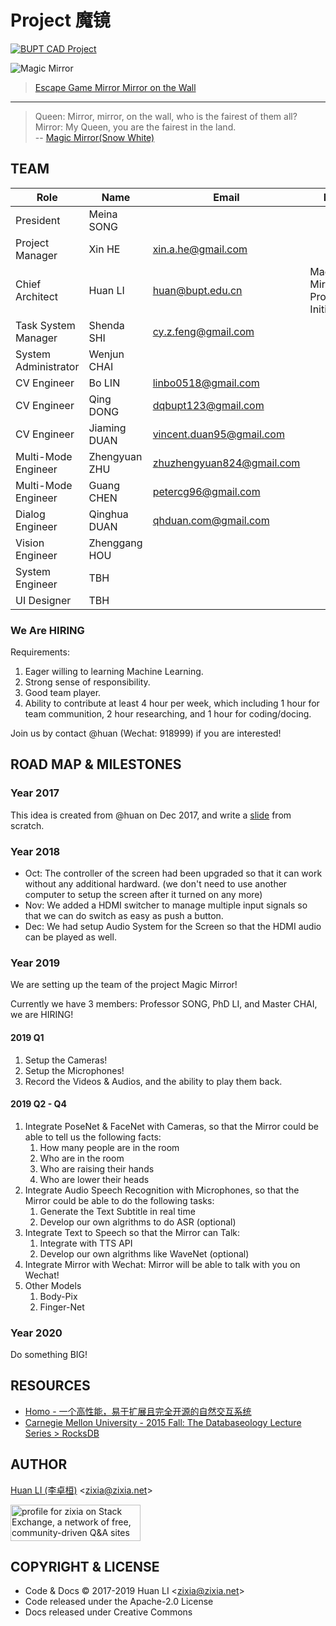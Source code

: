 # Project 魔镜

[![BUPT CAD Project](https://img.shields.io/badge/👀-BUPT_CAD_Project-blue.svg)](https://github.com/bupt/awesome-cad)

![Magic Mirror](https://bupt.github.io/magic-mirror/images/mirror-mirror-on-the-wall.jpg)
> [Escape Game Mirror Mirror on the Wall](http://gr.qadviser.eu/athens/escape-rooms/mirror-mirror-on-the-wall-the-mindtrap)

----

> Queen: Mirror, mirror, on the wall, who is the fairest of them all?  
> Mirror: My Queen, you are the fairest in the land.  
> -- [Magic Mirror(Snow White)](https://en.wikipedia.org/wiki/Magic_Mirror_(Snow_White))

## TEAM

| Role                 | Name       | Email | Bio |
| -------------------- | ---------- | ----- | --- |
| President            | Meina SONG | | |
| Project Manager      | Xin HE     | <xin.a.he@gmail.com> | |
| Chief Architect      | Huan LI    | <huan@bupt.edu.cn> | Magic Mirror Project Initializer |
| Task System Manager  | Shenda SHI | <cy.z.feng@gmail.com> | |
| System Administrator | Wenjun CHAI | | |
| CV Engineer          | Bo LIN | <linbo0518@gmail.com> | |
| CV Engineer          | Qing DONG | <dqbupt123@gmail.com> | |
| CV Engineer          | Jiaming DUAN | <vincent.duan95@gmail.com> | |
| Multi-Mode Engineer  | Zhengyuan ZHU | <zhuzhengyuan824@gmail.com> | |
| Multi-Mode Engineer  | Guang CHEN | <petercg96@gmail.com> | |
| Dialog Engineer      | Qinghua DUAN | <qhduan.com@gmail.com> | |
| Vision Engineer      | Zhenggang HOU | | |
| System Engineer      | TBH | | |
| UI Designer          | TBH | | |

### We Are HIRING

Requirements:

1. Eager willing to learning Machine Learning.
1. Strong sense of responsibility.
1. Good team player.
1. Ability to contribute at least 4 hour per week, which including 1 hour for team communition, 2 hour researching, and 1 hour for coding/docing.

Join us by contact @huan (Wechat: 918999) if you are interested!

## ROAD MAP & MILESTONES

### Year 2017

This idea is created from @huan on Dec 2017, and write a [slide](https://docs.google.com/presentation/d/12I5k_lhlEyipIdHq270JzEFA8WH5B4VPZKnmjj1YHJs/edit?usp=sharing) from scratch.

### Year 2018

- Oct: The controller of the screen had been upgraded so that it can work without any additional hardward. (we don't need to use another computer to setup the screen after it turned on any more)
- Nov: We added a HDMI switcher to manage multiple input signals so that we can do switch as easy as push a button.
- Dec: We had setup Audio System for the Screen so that the HDMI audio can be played as well.

### Year 2019

We are setting up the team of the project Magic Mirror!

Currently we have 3 members: Professor SONG, PhD LI, and Master CHAI, we are HIRING!

#### 2019 Q1

1. Setup the Cameras!
1. Setup the Microphones!
1. Record the Videos & Audios, and the ability to play them back.

#### 2019 Q2 - Q4

1. Integrate PoseNet & FaceNet with Cameras, so that the Mirror could be able to tell us the following facts:
    1. How many people are in the room
    1. Who are in the room
    1. Who are raising their hands
    1. Who are lower their heads
1. Integrate Audio Speech Recognition with Microphones, so that the Mirror could be able to do the following tasks:
    1. Generate the Text Subtitle in real time
    1. Develop our own algrithms to do ASR (optional)
1. Integrate Text to Speech so that the Mirror can Talk:
    1. Integrate with TTS API
    1. Develop our own algrithms like WaveNet (optional)
1. Integrate Mirror with Wechat: Mirror will be able to talk with you on Wechat!
1. Other Models
    1. Body-Pix
    1. Finger-Net

### Year 2020

Do something BIG!

## RESOURCES

- [Homo - 一个高性能，易于扩展且完全开源的自然交互系统](https://homo.codist.me/)
- [Carnegie Mellon University - 2015 Fall: The Databaseology Lecture Series > RocksDB](https://scs.hosted.panopto.com/Panopto/Pages/Viewer.aspx?id=f4e0eb37-ae18-468f-9248-cb73edad3e56)

## AUTHOR

[Huan LI (李卓桓)](http://linkedin.com/in/zixia) \<zixia@zixia.net\>

<a href="https://stackexchange.com/users/265499">
  <img src="https://stackexchange.com/users/flair/265499.png" width="208" height="58" alt="profile for zixia on Stack Exchange, a network of free, community-driven Q&amp;A sites" title="profile for zixia on Stack Exchange, a network of free, community-driven Q&amp;A sites">
</a>

## COPYRIGHT & LICENSE

- Code & Docs © 2017-2019 Huan LI \<zixia@zixia.net\>
- Code released under the Apache-2.0 License
- Docs released under Creative Commons
